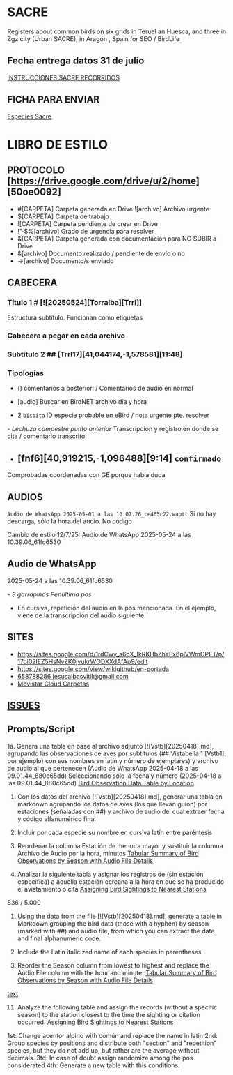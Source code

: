# SACRE

Registers about common birds on six grids in Teruel an Huesca, and three in Zgz city (Urban SACRE), in Aragón , Spain for SEO / BirdLife
<!--App SACRE !Seis18762158` `jesusalbasvitil@gmail.com-->

## Fecha entrega datos 31 de julio
[INSTRUCCIONES SACRE RECORRIDOS](https://seo.org/wp-content/uploads/2021/03/INSTRUCCIONES-SACRE-RECORRIDOS.pdf)

## FICHA PARA ENVIAR
[Especies Sacre](https://seo.org/wp-content/uploads/2018/06/Fichaespecies2018.pdf)

# LIBRO DE ESTILO

## PROTOCOLO [https://drive.google.com/drive/u/2/home] [50oe0092]

- #[CARPETA] Carpeta generada en Drive ![archivo] Archivo urgente
- $[CARPETA] Carpeta de trabajo
- ![CARPETA] Carpeta pendiente de crear en Drive
- !"·$%[archivo] Grado de urgencia para resolver
- &[CARPETA] Carpeta generada con documentación para NO SUBIR a Drive
- &[archivo] Documento realizado / pendiente de envío o no
- ->[archivo] Documento/s enviado

## CABECERA
### Título 1  # [![20250524][Torralba][Trrl]]
Estructura subtítulo. Funcionan como etiquetas

### Cabecera a pegar en cada archivo
<!--MODELO
# [#[20250418] [Vstb]](https://drive.google.com/drive/folders/1QmPpMglHaVGhmEvUFD5_p6lZT1EqGVr4?usp=drive_link)

- ## [Trrl1][Trrl2][41,016475,-1,597704][9:32]
Estructura subtítulo. Funcionan como etiquetas

- () comentarios a posteriori
Comentarios de audio en normal

- [audio] Buscar en BirdNET archivo día y hora

- 2 `bisbita` ID especie probable en eBird



## Vistabella 1 [Vstb1]
## Casablanca 1 [Csbl1][PO01]
## Vistabella 2 [Vstb2] Tramo 1-2
-->
### Subtítulo 2 ## [Trrl17][41,044174,-1,578581][11:48]

### Tipologías
- () comentarios a posteriori / Comentarios de audio en normal

- [audio] Buscar en BirdNET archivo día y hora

- 2 `bisbita` ID especie probable en eBird / nota urgente pte. resolver

*- Lechuza campestre punto anterior* Transcripción y registro en donde se cita / comentario transcrito

- ## [fnf6][40,919215,-1,096488][9:14] `confirmado` 
Comprobadas coordenadas con GE porque había duda


## AUDIOS
`Audio de WhatsApp 2025-05-01 a las 10.07.26_ce465c22.waptt` 
Si no hay descarga, sólo la hora del audio. No código

Cambio de estilo 12/7/25:
Audio de WhatsApp 2025-05-24 a las 10.39.06_61fc6530

Audio de WhatsApp 
----
2025-05-24 a las 10.39.06_61fc6530

*- 3 garrapinos Penúltima pos*
- En cursiva, repetición del audio en la pos mencionada. En el ejemplo, viene de la transcripción del audio siguiente

## SITES

- <https://sites.google.com/d/1rdCwy_a6cX_IkRKHbZhYFx6plVWmOPFT/p/17oi02lEZ5HsNvZK0jvukrWODXXdAfAp9/edit>
- <https://sites.google.com/view/wikigithub/en-portada>
- [658788286 jesusalbasvitil@gmail.com](https://micloud.movistar.es/#profile)
- [Movistar Cloud Carpetas](https://micloud.movistar.es/#folders)

## [ISSUES](https://github.com/issues)

## Prompts/Script
1a. Genera una tabla en base al archivo adjunto [![Vstb][20250418].md], agrupando las observaciones de aves por subtítulos (## Vistabella 1 [Vstb1], por ejemplo) con sus nombres en latín y número de ejemplares) y archivo de audio al que pertenecen (Audio de WhatsApp 2025-04-18 a las 09.01.44_880c65dd) Seleccionando solo la fecha y número (2025-04-18 a las 09.01.44_880c65dd)
[Bird Observation Data Table by Location](https://claude.ai/chat/01e53f54-4ca8-4713-9d6c-15280d3d4ec3)

1. Con los datos del archivo [![Vstb][20250418].md], generar una tabla en markdown agrupando los datos de aves (los que llevan guion) por estaciones (señaladas con ##)  y archivo de audio del cual extraer fecha y código alfanumérico final

2. Incluir por cada especie su nombre en cursiva latín entre paréntesis

3. Reordenar la columna Estación de menor a mayor  y sustituir la columna Archivo de Audio por la hora, minutos [Tabular Summary of Bird Observations by Season with Audio File Details](https://claude.ai/chat/93e51060-6dea-4760-a92a-5d86d8a35215)

11. Analizar la siguiente tabla y asignar los registros de (sin estación específica) a aquella estación cercana a  la hora en que se ha producido el avistamiento o cita
[Assigning Bird Sightings to Nearest Stations](https://claude.ai/chat/41a5545c-a651-4a43-badf-584ef8d432eb)

836 / 5.000
1. Using the data from the file [![Vstb][20250418].md], generate a table in Markdown grouping the bird data (those with a hyphen) by season (marked with ##) and audio file, from which you can extract the date and final alphanumeric code.

2. Include the Latin italicized name of each species in parentheses.

3. Reorder the Season column from lowest to highest and replace the Audio File column with the hour and minute. [Tabular Summary of Bird Observations by Season with Audio File Details](https://claude.ai/chat/93e51060-6dea-4760-a92a-5d86d8a35215)

[text](https://claude.ai/public/artifacts/4f48b8fa-74b2-4bef-88b0-8aeff0b6ffa6)

11. Analyze the following table and assign the records (without a specific season) to the station closest to the time the sighting or citation occurred.
[Assigning Bird Sightings to Nearest Stations](https://claude.ai/chat/41a5545c-a651-4a43-badf-584ef8d432eb)

1st: Change acentor alpino with común and replace the name in latin 
2nd: Group species by positions and distribute both "section" and "repetition" species, but they do not add up, but rather are the average without decimals. 
3td: In case of doubt assign randomize among the pos considerated 4th: Generate a new table with this conditions.

